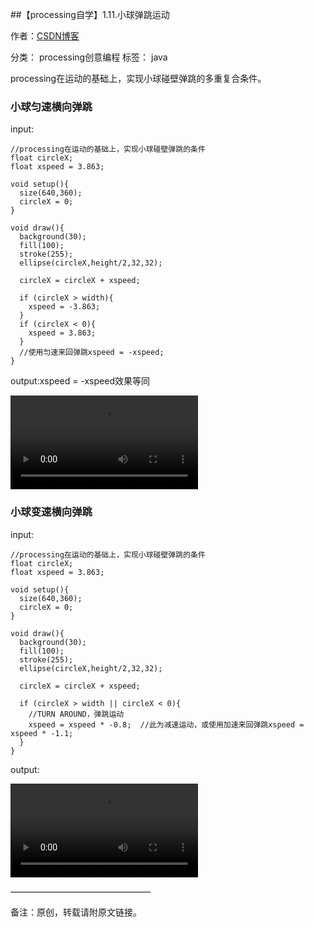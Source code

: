 ##【processing自学】1.11.小球弹跳运动

作者：[CSDN博客](https://blog.csdn.net/liaowang010)

分类： processing创意编程  标签： java

processing在运动的基础上，实现小球碰壁弹跳的多重复合条件。

### 小球匀速横向弹跳

input:

```
//processing在运动的基础上，实现小球碰壁弹跳的条件
float circleX;
float xspeed = 3.863;

void setup(){
  size(640,360);
  circleX = 0;
}

void draw(){
  background(30);
  fill(100);
  stroke(255);
  ellipse(circleX,height/2,32,32);
  
  circleX = circleX + xspeed;
  
  if (circleX > width){
    xspeed = -3.863;
  }
  if (circleX < 0){
    xspeed = 3.863;
  }
  //使用匀速来回弹跳xspeed = -xspeed;
}
```

output:xspeed = -xspeed效果等同

<video src="https://live.csdn.net/v/298401"></video>

### 小球变速横向弹跳

input:

```
//processing在运动的基础上，实现小球碰壁弹跳的条件
float circleX;
float xspeed = 3.863;

void setup(){
  size(640,360);
  circleX = 0;
}

void draw(){
  background(30);
  fill(100);
  stroke(255);
  ellipse(circleX,height/2,32,32);
  
  circleX = circleX + xspeed;
  
  if (circleX > width || circleX < 0){
    //TURN AROUND，弹跳运动
    xspeed = xspeed * -0.8;  //此为减速运动，或使用加速来回弹跳xspeed = xspeed * -1.1;
  }
}
```

output:

<video src="https://live.csdn.net/v/298403"></video>

————————————————

备注：原创，转载请附原文链接。